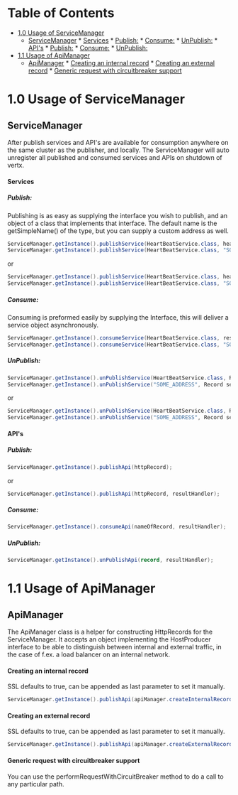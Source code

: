 Table of Contents
=================

   * [1.0 Usage of ServiceManager](#10-usage-of-servicemanager)
      * [ServiceManager](#servicemanager)
            * [Services](#services)
               * [Publish:](#publish)
               * [Consume:](#consume)
               * [UnPublish:](#unpublish)
            * [API's](#apis)
               * [Publish:](#publish-1)
               * [Consume:](#consume-1)
               * [UnPublish:](#unpublish-1)
   * [1.1 Usage of ApiManager](#11-usage-of-apimanager)
      * [ApiManager](#apimanager)
            * [Creating an internal record](#creating-an-internal-record)
            * [Creating an external record](#creating-an-external-record)
            * [Generic request with circuitbreaker support](#generic-request-with-circuitbreaker-support)
            
# 1.0 Usage of ServiceManager

## ServiceManager

After publish services and API's are available for consumption anywhere on the same cluster as the publisher, and locally. The ServiceManager will auto unregister all published and consumed services and APIs on shutdown of vertx.

#### Services

##### Publish:

Publishing is as easy as supplying the interface you wish to publish, and an object of a class that implements that interface. The default name is the getSimpleName() of the type, but you can supply a custom address as well.

```java
ServiceManager.getInstance().publishService(HeartBeatService.class, heartBeatService);
ServiceManager.getInstance().publishService(HeartBeatService.class, "SOME_ADDRESS", heartBeatService);
```
or
```java
ServiceManager.getInstance().publishService(HeartBeatService.class, heartBeatService, resultHandler);
ServiceManager.getInstance().publishService(HeartBeatService.class, "SOME_ADDRESS", heartBeatService, resultHandler);
```
##### Consume:

Consuming is preformed easily by supplying the Interface, this will deliver a service object asynchronously.

```java
ServiceManager.getInstance().consumeService(HeartBeatService.class, resultHandler);
ServiceManager.getInstance().consumeService(HeartBeatService.class, "SOME_ADDRESS", resultHandler);
```
##### UnPublish:

```java
ServiceManager.getInstance().unPublishService(HeartBeatService.class, Record service);
ServiceManager.getInstance().unPublishService("SOME_ADDRESS", Record service);
```
or
```java
ServiceManager.getInstance().unPublishService(HeartBeatService.class, Record service, resultHandler);
ServiceManager.getInstance().unPublishService("SOME_ADDRESS", Record service, resultHandler);
```

#### API's

##### Publish:

```java
ServiceManager.getInstance().publishApi(httpRecord);
```
or
```java
ServiceManager.getInstance().publishApi(httpRecord, resultHandler);
```
##### Consume:

```java
ServiceManager.getInstance().consumeApi(nameOfRecord, resultHandler);
```
##### UnPublish:

```java
ServiceManager.getInstance().unPublishApi(record, resultHandler);
```

# 1.1 Usage of ApiManager

## ApiManager

The ApiManager class is a helper for constructing HttpRecords for the ServiceManager. It accepts an object implementing the HostProducer interface to be able to distinguish between internal and external traffic, in the case of f.ex. a load balancer on an internal network.

#### Creating an internal record

SSL defaults to true, can be appended as last parameter to set it manually.
```java
ServiceManager.getInstance().publishApi(apiManager.createInternalRecord("SOME_API", "/api"));
```
#### Creating an external record

SSL defaults to true, can be appended as last parameter to set it manually.
```java
ServiceManager.getInstance().publishApi(apiManager.createExternalRecord("SOME_API", "/api"));
```

#### Generic request with circuitbreaker support

You can use the performRequestWithCircuitBreaker method to do a call to any particular path.